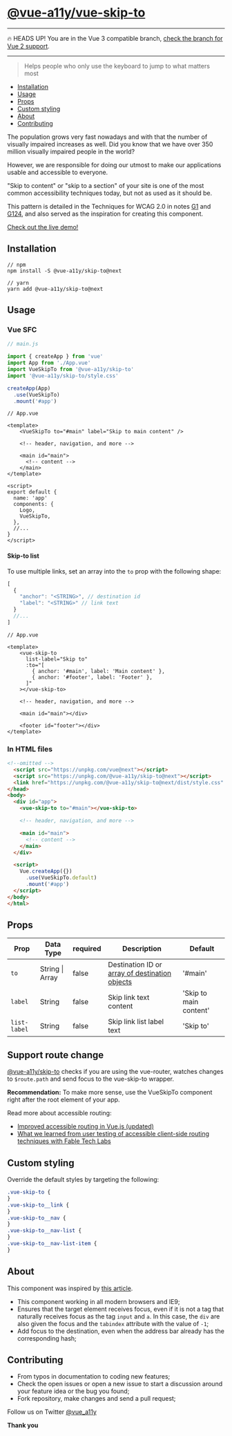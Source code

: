 # [@vue-a11y/vue-skip-to](https://github.com/vue-a11y/vue-skip-to/tree/next)

---
🔥 HEADS UP! You are in the Vue 3 compatible branch, [check the branch for Vue 2 support](https://github.com/vue-a11y/vue-skip-to).

---

> Helps people who only use the keyboard to jump to what matters most

- [Installation](##installation)
- [Usage](##usage)
- [Props](##props)
- [Custom styling](##custom-styling)
- [About](##about)
- [Contributing](##contributing)

The population grows very fast nowadays and with that the number of visually impaired increases as well. Did you know that we have over 350 million visually impaired people in the world?

However, we are responsible for doing our utmost to make our applications usable and accessible to everyone.

"Skip to content" or "skip to a section" of your site is one of the most common accessibility techniques today, but not as used as it should be.

This pattern is detailed in the Techniques for WCAG 2.0 in notes [G1](https://www.w3.org/TR/WCAG20-TECHS/G1.html) and [G124](https://www.w3.org/TR/WCAG20-TECHS/G124.html), and also served as the inspiration for creating this component.

[Check out the live demo!](https://vue-skip-to.surge.sh)

## Installation

```shell
// npm
npm install -S @vue-a11y/skip-to@next

// yarn
yarn add @vue-a11y/skip-to@next
```

## Usage

### Vue SFC

```javascript
// main.js

import { createApp } from 'vue'
import App from './App.vue'
import VueSkipTo from '@vue-a11y/skip-to'
import '@vue-a11y/skip-to/style.css'

createApp(App)
  .use(VueSkipTo)
  .mount('#app')
```

```vue
// App.vue

<template>
    <VueSkipTo to="#main" label="Skip to main content" />

    <!-- header, navigation, and more -->

    <main id="main">
      <!-- content -->
    </main>
</template>

<script>
export default {
  name: 'app'
  components: {
    Logo,
    VueSkipTo,
  },
  //...
}
</script>
```

#### Skip-to list

To use multiple links, set an array into the `to` prop with the following shape:

```js
[
  {
    "anchor": "<STRING>", // destination id
    "label": "<STRING>" // link text
  }
  //...
]
```

```vue
// App.vue

<template>
    <vue-skip-to
      list-label="Skip to"
      :to="[
        { anchor: '#main', label: 'Main content' },
        { anchor: '#footer', label: 'Footer' },
      ]"
    ></vue-skip-to>

    <!-- header, navigation, and more -->

    <main id="main"></div>

    <footer id="footer"></div>
</template>
```

### In HTML files

```html
<!--omitted -->
  <script src="https://unpkg.com/vue@next"></script>
  <script src="https://unpkg.com/@vue-a11y/skip-to@next"></script>
  <link href="https://unpkg.com/@vue-a11y/skip-to@next/dist/style.css" rel="stylesheet">
</head>
<body>
  <div id="app">
    <vue-skip-to to="#main"></vue-skip-to>

    <!-- header, navigation, and more -->

    <main id="main">
      <!-- content -->
    </main>
  </div>

  <script>
    Vue.createApp({})
      .use(VueSkipTo.default)
      .mount('#app')
  </script>
</body>
</html>
```

## Props

| Prop         | Data Type       | required | Description                                                       | Default                |
| ------------ | --------------- | -------- | ----------------------------------------------------------------- | ---------------------- |
| `to`         | String \| Array | false    | Destination ID or [array of destination objects](###skip-to-list) | '#main'                |
| `label`      | String          | false    | Skip link text content                                            | 'Skip to main content' |
| `list-label` | String          | false    | Skip link list label text                                         | 'Skip to'              |

## Support route change

[@vue-a11y/skip-to](https://github.com/vue-a11y/vue-skip-to/tree/next) checks if you are using the vue-router, watches changes to `$route.path` and send focus to the vue-skip-to wrapper.

**Recommendation:** To make more sense, use the VueSkipTo component right after the root element of your app.

Read more about accessible routing:
- [Improved accessible routing in Vue.js (updated)](https://marcus.io/blog/improved-accessible-routing-vuejs)
- [What we learned from user testing of accessible client-side routing techniques with Fable Tech Labs](https://www.gatsbyjs.com/blog/2019-07-11-user-testing-accessible-client-routing/)

## Custom styling

Override the default styles by targeting the following:

```css
.vue-skip-to {
}
.vue-skip-to__link {
}
.vue-skip-to__nav {
}
.vue-skip-to__nav-list {
}
.vue-skip-to__nav-list-item {
}
```

## About

This component was inspired by [this article](http://www.nczonline.net/blog/2013/01/15/fixing-skip-to-content-links/).

- This component working in all modern browsers and IE9;
- Ensures that the target element receives focus, even if it is not a tag that naturally receives focus as the tag `input` and `a`. In this case, the `div` are also given the focus and the `tabindex` attribute with the value of `-1`;
- Add focus to the destination, even when the address bar already has the corresponding hash;

## Contributing

- From typos in documentation to coding new features;
- Check the open issues or open a new issue to start a discussion around your feature idea or the bug you found;
- Fork repository, make changes and send a pull request;

Follow us on Twitter [@vue_a11y](https://twitter.com/vue_a11y)

**Thank you**
